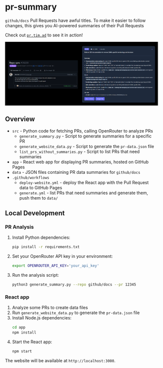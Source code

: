 # pr-summary

`github/docs` Pull Requests have awful titles.
To make it easier to follow changes, this gives you AI-powered summaries of their Pull Requests

Check out [`pr.tim.ad`](https://pr.tim.ad) to see it in action!

![Compare github/docs PR to pr summary](data/compare-gh-docs-vs-pr-summary.png)

## Overview

* `src` - Python code for fetching PRs, calling OpenRouter to analyze PRs
   * `generate_summary.py` - Script to generate summaries for a specific PR
   * `generate_website_data.py` - Script to generate the `pr-data.json` file
   * `list_prs_without_summaries.py` - Script to list PRs that need summaries
* `app` - React web app for displaying PR summaries, hosted on GitHub Pages
* `data` - JSON files containing PR data summaries for `github/docs`
* `.github/workflows`
   * `deploy-website.yml` - deploy the React app with the Pull Request data to GitHub Pages
   * `generate.yml` - list PRs that need summaries and generate them, push them to `data/`

## Local Development

### PR Analysis

1. Install Python dependencies:
   ```bash
   pip install -r requirements.txt
   ```
2. Set your OpenRouter API key in your environment:
   ```bash
   export OPENROUTER_API_KEY='your_api_key'
   ```
3. Run the analysis script:
   ```bash
   python3 generate_summary.py --repo github/docs --pr 12345
   ```

### React app

1. Analyze some PRs to create data files
2. Run `generate_website_data.py` to generate the `pr-data.json` file
3. Install Node.js dependencies:
   ```bash
   cd app
   npm install
   ```
4. Start the React app:
   ```bash
   npm start
   ```

The website will be available at `http://localhost:3000`.
